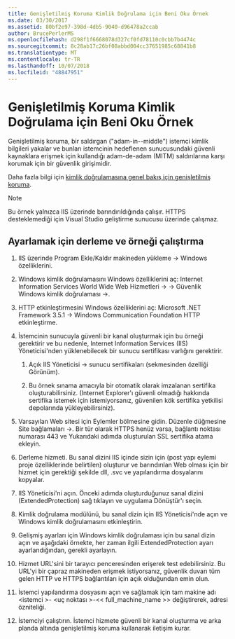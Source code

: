 ```yaml
---
title: Genişletilmiş Koruma Kimlik Doğrulama için Beni Oku Örnek
ms.date: 03/30/2017
ms.assetid: 80bf2e97-398d-4db5-9040-d96478a2ccab
author: BrucePerlerMS
ms.openlocfilehash: d298f1f6668078d327cf0fd78110c0cbb7b4474c
ms.sourcegitcommit: 8c28ab17c26bf08abbd004cc37651985c68841b8
ms.translationtype: MT
ms.contentlocale: tr-TR
ms.lasthandoff: 10/07/2018
ms.locfileid: "48847951"
---
```

# <a name="readme-for-extended-protection-authentication-sample"></a>Genişletilmiş Koruma Kimlik Doğrulama için Beni Oku Örnek
Genişletilmiş koruma, bir saldırgan ("adam-in--middle") istemci kimlik bilgileri yakalar ve bunları istemcinin hedeflenen sunucusundaki güvenli kaynaklara erişmek için kullandığı adam-de-adam (MITM) saldırılarına karşı korumak için bir güvenlik girişimidir.  
  
 Daha fazla bilgi için [kimlik doğrulamasına genel bakış için genişletilmiş koruma](../../../../docs/framework/wcf/feature-details/extended-protection-for-authentication-overview.md).  
  
> [!NOTE]
>  Bu örnek yalnızca IIS üzerinde barındırıldığında çalışır. HTTPS desteklemediği için Visual Studio geliştirme sunucusu üzerinde çalışmaz.  
  
## <a name="to-set-up-build-and-run-the-sample"></a>Ayarlamak için derleme ve örneği çalıştırma  
  
1.  IIS üzerinde Program Ekle/Kaldır makineden yükleme -> Windows özelliklerini.  
  
2.  Windows kimlik doğrulamasını Windows özelliklerini aç: Internet Information Services World Wide Web Hizmetleri -> -> Güvenlik Windows kimlik doğrulaması ->.  
  
3.  HTTP etkinleştirmesini Windows özelliklerini aç: Microsoft .NET Framework 3.5.1 -> Windows Communication Foundation HTTP etkinleştirme.  
  
4.  İstemcinin sunucuyla güvenli bir kanal oluşturmak için bu örneği gerektirir ve bu nedenle, Internet Information Services (IIS) Yöneticisi'nden yüklenebilecek bir sunucu sertifikası varlığını gerektirir.  
  
    1.  Açık IIS Yöneticisi -> sunucu sertifikaları (sekmesinden özelliği Görünüm).  
  
    2.  Bu örnek sınama amacıyla bir otomatik olarak imzalanan sertifika oluşturabilirsiniz. (Internet Explorer'ı güvenli olmadığı hakkında sertifika istemek için istemiyorsanız, güvenilen kök sertifika yetkilisi depolarında yükleyebilirsiniz).  
  
5.  Varsayılan Web sitesi için Eylemler bölmesine gidin. Düzenle düğmesine Site bağlamaları ->. Bir tür olarak HTTPS henüz varsa, bağlantı noktası numarası 443 ve Yukarıdaki adımda oluşturulan SSL sertifika atama ekleyin.  
  
6.  Derleme hizmeti. Bu sanal dizini IIS içinde sizin için (post yapı eylemi proje özelliklerinde belirtilen) oluşturur ve barındırılan Web olması için bir hizmet için gerektiği şekilde dll, .svc ve yapılandırma dosyalarını kopyalar.  
  
7.  IIS Yöneticisi'ni açın. Önceki adımda oluşturduğunuz sanal dizini (ExtendedProtection) sağ tıklayın ve uygulama Dönüştür'ı seçin.  
  
8.  Kimlik doğrulama modülünü, bu sanal dizin için IIS Yöneticisi'nde açın ve Windows kimlik doğrulamasını etkinleştirin.  
  
9. Gelişmiş ayarları için Windows kimlik doğrulaması için bu sanal dizin açın ve aşağıdaki örnekte, her zaman ilgili ExtendedProtection ayarı ayarlandığından, gerekli ayarlayın.  
  
10. Hizmet URL'sini bir tarayıcı penceresinden erişerek test edebilirsiniz. Bu URL'yi bir çapraz makineden erişmek istiyorsanız, güvenlik duvarı tüm gelen HTTP ve HTTPS bağlantıları için açık olduğundan emin olun.  
  
11. İstemci yapılandırma dosyasını açın ve sağlamak için tam makine adı \<istemci >- \<uç noktası >-<< full_machine_name >> değiştirerek, adresi özniteliği.  
  
12. İstemciyi çalıştırın. İstemci hizmete güvenli bir kanal oluşturma ve arka planda altında genişletilmiş koruma kullanarak iletişim kurar.
